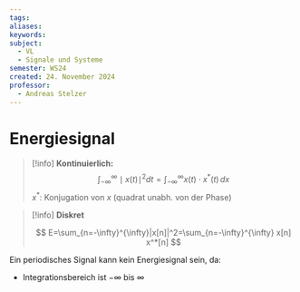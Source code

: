 ```yaml
---
tags: 
aliases: 
keywords: 
subject:
  - VL
  - Signale und Systeme
semester: WS24
created: 24. November 2024
professor:
  - Andreas Stelzer
---
```

 

# Energiesignal

> [!info] **Kontinuierlich:**
> $$
> \int_{-\infty}^\infty \mid x(t)\mid^{2} dt = \int _{-\infty}^\infty x(t)\cdot x^{*}(t) \, dx  
> $$
> $x^*$: Konjugation von $x$ (quadrat unabh. von der Phase)

> [!info] **Diskret**
> 
> $$
> E=\sum_{n=-\infty}^{\infty}|x[n]|^2=\sum_{n=-\infty}^{\infty} x[n] x^*[n]
> $$

Ein periodisches Signal kann kein Energiesignal sein, da:
- Integrationsbereich ist $-\infty$ bis $\infty$
